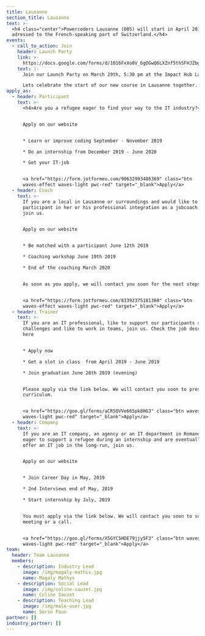 ```yaml
---
title: Lausanne
section_title: Lausanne
text: >-
  <h4 class="center">Powercoders Lausanne (005) will start in April 2019. It is
  adressed to the French-speaking part of Switzerland.</h4>
events:
  - call_to_action: Join
    header: Launch Party
    link: >-
      https://docs.google.com/forms/d/1016FxXo0V_6gOGwQ6LXZnf5thSFHJZbgidzNlrpIaBI/edit
    text: |-
      Join our Launch Party on March 29th, 5:30 pm at the Impact Hub Lausanne.

      Lets celebrate the start of our new course in Lausanne together.
apply_as:
  - header: Participant
    text: >-
      <h4>Are you a refugee eager to find your way to the IT industry?</h4>


      Apply on our website 


      * Learn or improve coding September - November 2019

      * Do an internship from December 2019 - June 2020

      * Get your IT-job 


      <a href="https://form.jotformeu.com/90632993486369" class="btn
      waves-effect waves-light pwc-red" target="_blank">Apply</a>
  - header: Coach
    text: >-
      If you are a local in Lausanne or surroundings and would like to support a
      participant in her or his professional integration as a jobcoach, please
      join us.


      Apply on our website


      * Be matched with a participant June 12th 2019 

      * Coaching workshop June 19th 2019

      * End of the coaching March 2020


      As soon as you apply, we will contact you soon for the next steps.


      <a href="https://form.jotformeu.com/83392375181360" class="btn
      waves-effect waves-light pwc-red" target="_blank">Apply</a>
  - header: Trainer
    text: >-
      If you are an IT professional, like to support our participants solving IT
      challenges and like to work in teams, join us. Check the job description
      here


      * Apply now

      * Get a slot in class  from April 2019 - June 2019

      * Join graduation June 28th 2019 (evening)


      Please apply via the link below. We will contact you soon to present our
      curriculum.


      <a href="https://goo.gl/forms/aCR5QVVe66Spk8HG3" class="btn waves-effect
      waves-light pwc-red" target="_blank">Apply</a>
  - header: Company
    text: >-
      If you are an IT company, an agency or an IT department in Romandie, are
      eager to support a refugee during an internship and are eventually able to
      offer an IT job in the long-run, join us.


      Apply on our website 


      * Join Career Day in May, 2019 

      * 2nd Interviews end of May, 2019

      * Start internship by July, 2019


      You must apply via the link below. We will contact you soon to schedule a
      meeting or a call.


      <a href="https://goo.gl/forms/X5GYC5HDE79jjy5F3" class="btn waves-effect
      waves-light pwc-red" target="_blank">Apply</a>
team:
  header: Team Lausanne
  members:
    - description: Industry Lead
      image: /img/magaly-mathis.jpg
      name: Magaly Mathys
    - description: Social Lead
      image: /img/coline-sauzet.jpg
      name: Coline Sauzet
    - description: Teaching Lead
      image: /img/male-user.jpg
      name: Sorin Paun
partner: []
industry_partner: []
---
```


